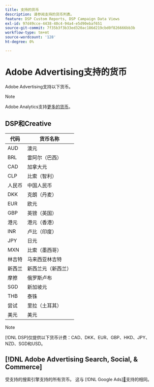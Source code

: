 ```yaml
---
title: 支持的货币
description: 请参阅支持的货币列表。
feature: DSP Custom Reports, DSP Campaign Data Views
exl-id: 97d49cce-4438-40c4-94a4-e5d90ebaf651
source-git-commit: 7f35b3f3b33ed320ac186d219cbd0f826666bb3b
workflow-type: tm+mt
source-wordcount: '128'
ht-degree: 0%

---
```


# Adobe Advertising支持的货币

Adobe Advertising支持以下货币。


>[!NOTE]
>
>Adobe Analytics支持[更多的货币](https://experienceleague.adobe.com/docs/analytics/implementation/vars/config-vars/currencycode.html?lang=zh-Hans)。

## DSP和Creative

| 代码 | 货币名称 |
| ------ | -------------- |
| AUD | 澳元 |
| BRL | 雷阿尔（巴西） |
| CAD | 加拿大元 |
| CLP | 比索（智利） |
| 人民币 | 中国人民币 |
| DKK | 克朗（丹麦） |
| EUR | 欧元 |
| GBP | 英镑（英国） |
| 港元 | 港元（香港） |
| INR | 卢比（印度） |
| JPY | 日元 |
| MXN | 比索（墨西哥） |
| 林吉特 | 马来西亚林吉特 |
| 新西兰 | 新西兰元（新西兰） |
| 摩擦 | 俄罗斯卢布 |
| SGD | 新加坡元 |
| THB | 泰铢 |
| 尝试 | 里拉（土耳其） |
| 美元 | 美元 |

>[!NOTE]
>
> [!DNL DSP]仅提供以下货币计费：CAD、DKK、EUR、GBP、HKD、JPY、NZD、SGD和USD。

## [!DNL Adobe Advertising Search, Social, & Commerce]

受支持的搜索引擎支持的所有货币。 这与 [!DNL Google Ads][&#128279;](https://developers.google.com/adwords/api/docs/appendix/codes-formats#currency-codes)支持的相同。

